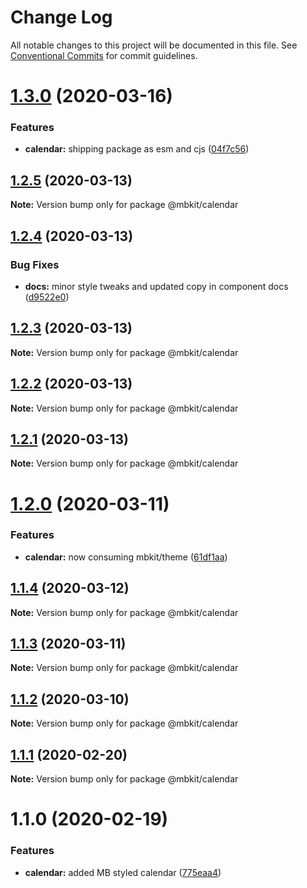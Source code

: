 # Change Log

All notable changes to this project will be documented in this file.
See [Conventional Commits](https://conventionalcommits.org) for commit guidelines.

# [1.3.0](https://github.com/mindbody/design-system/compare/@mbkit/calendar@1.2.5...@mbkit/calendar@1.3.0) (2020-03-16)


### Features

* **calendar:** shipping package as esm and cjs ([04f7c56](https://github.com/mindbody/design-system/commit/04f7c56c3e4cdcbc73a54250b1c3e2cf4a22e150))





## [1.2.5](https://github.com/mindbody/design-system/compare/@mbkit/calendar@1.2.4...@mbkit/calendar@1.2.5) (2020-03-13)

**Note:** Version bump only for package @mbkit/calendar





## [1.2.4](https://github.com/mindbody/design-system/compare/@mbkit/calendar@1.2.3...@mbkit/calendar@1.2.4) (2020-03-13)


### Bug Fixes

* **docs:** minor style tweaks and updated copy in component docs ([d9522e0](https://github.com/mindbody/design-system/commit/d9522e0f1470800e3103793208e24a84739a5888))





## [1.2.3](https://github.com/mindbody/design-system/compare/@mbkit/calendar@1.2.2...@mbkit/calendar@1.2.3) (2020-03-13)

**Note:** Version bump only for package @mbkit/calendar





## [1.2.2](https://github.com/mindbody/design-system/compare/@mbkit/calendar@1.2.1...@mbkit/calendar@1.2.2) (2020-03-13)

**Note:** Version bump only for package @mbkit/calendar






## [1.2.1](https://github.com/mindbody/design-system/compare/@mbkit/calendar@1.2.0...@mbkit/calendar@1.2.1) (2020-03-13)


**Note:** Version bump only for package @mbkit/calendar



# [1.2.0](https://github.com/mindbody/design-system/compare/@mbkit/calendar@1.1.3...@mbkit/calendar@1.2.0) (2020-03-11)


### Features

* **calendar:** now consuming mbkit/theme ([61df1aa](https://github.com/mindbody/design-system/commit/61df1aa2c0e76cd0be7275f7a2c39f2a91674561))



## [1.1.4](https://github.com/mindbody/design-system/compare/@mbkit/calendar@1.1.3...@mbkit/calendar@1.1.4) (2020-03-12)

**Note:** Version bump only for package @mbkit/calendar

## [1.1.3](https://github.com/mindbody/design-system/compare/@mbkit/calendar@1.1.2...@mbkit/calendar@1.1.3) (2020-03-11)

**Note:** Version bump only for package @mbkit/calendar





## [1.1.2](https://github.com/mindbody/design-system/compare/@mbkit/calendar@1.1.1...@mbkit/calendar@1.1.2) (2020-03-10)

**Note:** Version bump only for package @mbkit/calendar





## [1.1.1](https://github.com/mindbody/design-system/compare/@mbkit/calendar@1.1.0...@mbkit/calendar@1.1.1) (2020-02-20)

**Note:** Version bump only for package @mbkit/calendar





# 1.1.0 (2020-02-19)


### Features

* **calendar:** added MB styled calendar ([775eaa4](https://github.com/mindbody/design-system/commit/775eaa48256d8c05d7f68e6282288d6bc6ac322b))
